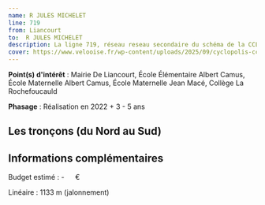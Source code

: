 ```yaml
---
name: R JULES MICHELET
line: 719
from: Liancourt
to:  R JULES MICHELET 
description: La ligne 719, réseau reseau secondaire du schéma de la CCLVD (tronçon 119) concerne Liancourt - R JULES MICHELET
cover: https://www.velooise.fr/wp-content/uploads/2025/09/cyclopolis-cclvd-119.jpg
---
```


**Point(s) d'intérêt** : Mairie De Liancourt, École Élémentaire Albert Camus, École Maternelle Albert Camus, École Maternelle Jean Macé, Collège La Rochefoucauld

**Phasage** : Réalisation en 2022 + 3 - 5 ans

## Les tronçons (du Nord au Sud)

## Informations complémentaires

Budget estimé :  -   € 

Linéaire : 1133 m (jalonnement)

